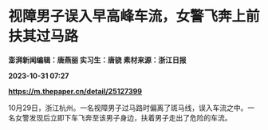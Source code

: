 # 视障男子误入早高峰车流，女警飞奔上前扶其过马路
**澎湃新闻编辑：唐燕丽 实习生：唐骁 素材来源：浙江日报**

**2023-10-31 07:27**

**https://m.thepaper.cn/detail/25127399**

10月29日，浙江杭州。一名视障男子过马路时偏离了斑马线，误入车流之中。一名女警发现后立即下车飞奔至该男子身边，扶着男子走出了危险的车流。